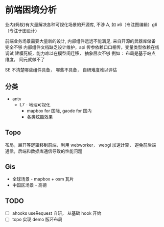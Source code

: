 # 前端困境分析

业内(蚂蚁)有大量解决各种可视化场景的开源库, 不涉 A, 如 x6（专注图编辑）g6（专注于图设计）

前端业务场景需要大量新的设计, 内部组件远远不能满足, 来自开源的武器库储备完全不够
内部组件文档缺乏设计维护，api 传参依赖口口相传，变量类型依赖在线调试
建模死板，能力难以在模型间迁移， 抽象层次不够
例如： 布局是基于站点维度， 网元就做不了

SE 不清楚哪些组件具备， 哪些不具备， 自研难度难以评估

## 分类

- antv
  - L7 - 地理可视化
    - mapbox for 国际, gaode for 国内
    - 各类炫酷效果

## Topo

布局，展开等逻辑移到前端，利用 webworker， webgl 加速计算， 避免前后端通信，后端和数据库通信导致的性能问题

## Gis

- 全球场景 - mapbox + osm 瓦片
- 中国区场景 - 高德

## TODO

- [ ] ahooks useRequest 自研， 从基础 hook 开始
- [ ] topo 实现 demo 版环布局
